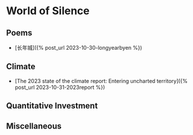 # World of Silence

## Poems

* [长年城]({% post_url 2023-10-30-longyearbyen %})

## Climate

* [The 2023 state of the climate report: Entering uncharted territory]({% post_url 2023-10-31-2023report %})

## Quantitative Investment

## Miscellaneous
